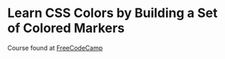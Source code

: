 # Learn CSS Colors by Building a Set of Colored Markers
Course found at [FreeCodeCamp](https://www.freecodecamp.org/learn/2022/responsive-web-design/learn-css-colors-by-building-a-set-of-colored-markers)
